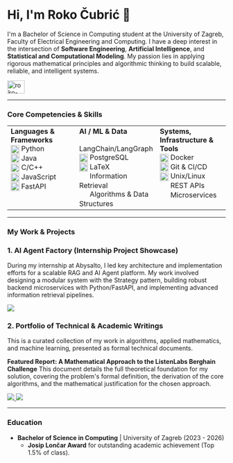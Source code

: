 # Hi, I'm Roko Čubrić 👋

I'm a Bachelor of Science in Computing student at the University of Zagreb, Faculty of Electrical Engineering and Computing. I have a deep interest in the intersection of **Software Engineering**, **Artificial Intelligence**, and **Statistical and Computational Modeling**. My passion lies in applying rigorous mathematical principles and algorithmic thinking to build scalable, reliable, and intelligent systems.

<p align="left">
  <a href="https://linkedin.com/in/roko-cubric" target="blank"><img align="center" src="https://raw.githubusercontent.com/rahuldkjain/github-profile-readme-generator/master/src/images/icons/Social/linked-in-alt.svg"  alt="roko-cubric" height="30" width="40" /></a>
</p>

---

### Core Competencies & Skills

<table>
  <tr>
    <td valign="top" width="33%">
      <strong>Languages & Frameworks</strong><br>
      <img src="https://cdn.jsdelivr.net/gh/devicons/devicon/icons/python/python-original.svg" alt="Python" width="20" height="20" style="vertical-align: middle;"> Python<br>
      <img src="https://cdn.jsdelivr.net/gh/devicons/devicon/icons/java/java-original.svg" alt="Java" width="20" height="20" style="vertical-align: middle;"> Java<br>
      <img src="https://cdn.jsdelivr.net/gh/devicons/devicon/icons/cplusplus/cplusplus-original.svg" alt="C++" width="20" height="20" style="vertical-align: middle;"> C/C++<br>
      <img src="https://cdn.jsdelivr.net/gh/devicons/devicon/icons/javascript/javascript-original.svg" alt="JavaScript" width="20" height="20" style="vertical-align: middle;"> JavaScript<br>
      <img src="https://cdn.jsdelivr.net/gh/devicons/devicon/icons/fastapi/fastapi-original.svg" alt="FastAPI" width="20" height="20" style="vertical-align: middle;"> FastAPI<br>
    </td>
    <td valign="top" width="33%">
      <strong>AI / ML & Data</strong><br>
      <img src="data:image/gif;base64,R0lGODlhAQABAIAAAAAAAP///yH5BAEAAAAALAAAAAABAAEAAAIBRAA7" width="20" height="20" style="vertical-align: middle;"> LangChain/LangGraph<br>
      <img src="https://cdn.jsdelivr.net/gh/devicons/devicon/icons/postgresql/postgresql-original.svg" alt="PostgreSQL" width="20" height="20" style="vertical-align: middle;"> PostgreSQL<br>
      <img src="https://cdn.jsdelivr.net/gh/devicons/devicon/icons/latex/latex-original.svg" alt="LaTeX" width="20" height="20" style="vertical-align: middle;"> LaTeX<br>
      <img src="data:image/gif;base64,R0lGODlhAQABAIAAAAAAAP///yH5BAEAAAAALAAAAAABAAEAAAIBRAA7" width="20" height="20" style="vertical-align: middle;"> Information Retrieval<br>
      <img src="data:image/gif;base64,R0lGODlhAQABAIAAAAAAAP///yH5BAEAAAAALAAAAAABAAEAAAIBRAA7" width="20" height="20" style="vertical-align: middle;"> Algorithms & Data Structures<br>
    </td>
    <td valign="top" width="33%">
      <strong>Systems, Infrastructure & Tools</strong><br>
      <img src="https://cdn.jsdelivr.net/gh/devicons/devicon/icons/docker/docker-original.svg" alt="Docker" width="20" height="20" style="vertical-align: middle;"> Docker<br>
      <img src="https://cdn.jsdelivr.net/gh/devicons/devicon/icons/git/git-original.svg" alt="Git" width="20" height="20" style="vertical-align: middle;"> Git & CI/CD<br>
      <img src="https://cdn.jsdelivr.net/gh/devicons/devicon/icons/linux/linux-original.svg" alt="Linux" width="20" height="20" style="vertical-align: middle;"> Unix/Linux<br>
      <img src="data:image/gif;base64,R0lGODlhAQABAIAAAAAAAP///yH5BAEAAAAALAAAAAABAAEAAAIBRAA7" width="20" height="20" style="vertical-align: middle;"> REST APIs<br>
      <img src="data:image/gif;base64,R0lGODlhAQABAIAAAAAAAP///yH5BAEAAAAALAAAAAABAAEAAAIBRAA7" width="20" height="20" style="vertical-align: middle;"> Microservices<br>
    </td>
  </tr>
</table>

---

### My Work & Projects

### 1. AI Agent Factory (Internship Project Showcase)
During my internship at Abysalto, I led key architecture and implementation efforts for a scalable RAG and AI Agent platform. My work involved designing a modular system with the Strategy pattern, building robust backend microservices with Python/FastAPI, and implementing advanced information retrieval pipelines.

<a href="https://github.com/[YOUR_USERNAME]/AI-Agent-RAG-Platform" target="blank">
  <img src="https://img.shields.io/badge/-View Project Showcase-blue?style=for-the-badge&logo=github">
</a>

### 2. Portfolio of Technical & Academic Writings
This is a curated collection of my work in algorithms, applied mathematics, and machine learning, presented as formal technical documents.

**Featured Report: A Mathematical Approach to the ListenLabs Berghain Challenge**
This document details the full theoretical foundation for my solution, covering the problem's formal definition, the derivation of the core algorithms, and the mathematical justification for the chosen approach.

<a href="https://github.com/[YOUR_USERNAME]/Technical-Writings/blob/main/berghain-challenge/Berghain_Challenge_Mathematical_Approach.pdf" target="blank">
  <img src="https://img.shields.io/badge/-Read the Berghain Challenge Report (PDF)-red?style=for-the-badge&logo=adobe-acrobat-reader">
</a>
<a href="https://github.com/[YOUR_USERNAME]/Technical-Writings" target="blank">
  <img src="https://img.shields.io/badge/-Explore All Writings-grey?style=for-the-badge&logo=github">
</a>

---

### Education

- **Bachelor of Science in Computing** | University of Zagreb (2023 - 2026)
  - **Josip Lončar Award** for outstanding academic achievement (Top 1.5% of class).
